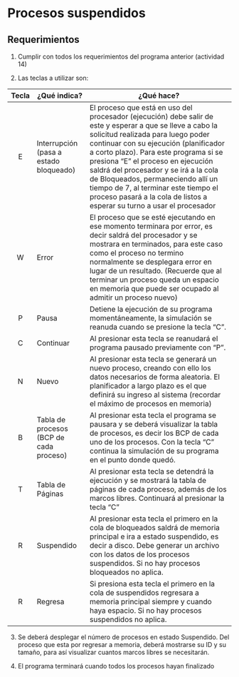 # Procesos suspendidos

## Requerimientos

1. Cumplir con todos los requerimientos del programa anterior (actividad 14)

1. Las teclas a utilizar son:

| **Tecla** | **¿Qué indica?**                        | **¿Qué hace?**                                                                                                                                                                                                                                                                                                                                                                                                                                                           |
| :-------: | --------------------------------------- | ------------------------------------------------------------------------------------------------------------------------------------------------------------------------------------------------------------------------------------------------------------------------------------------------------------------------------------------------------------------------------------------------------------------------------------------------------------------------ |
|     E     | Interrupción (pasa a estado bloqueado)  | El proceso que está en uso del procesador (ejecución) debe salir de este y esperar a que se lleve a cabo la solicitud realizada para luego poder continuar con su ejecución (planificador a corto plazo). Para este programa si se presiona “E” el proceso en ejecución saldrá del procesador y se irá a la cola de Bloqueados, permaneciendo allí un tiempo de 7, al terminar este tiempo el proceso pasará a la cola de listos a esperar su turno a usar el procesador |
|     W     | Error                                   | El proceso que se esté ejecutando en ese momento terminara por error, es decir saldrá del procesador y se mostrara en terminados, para este caso como el proceso no termino normalmente se desplegara error en lugar de un resultado. (Recuerde que al terminar un proceso queda un espacio en memoria que puede ser ocupado al admitir un proceso nuevo)                                                                                                                |
|     P     | Pausa                                   | Detiene la ejecución de su programa momentáneamente, la simulación se reanuda cuando se presione la tecla “C”.                                                                                                                                                                                                                                                                                                                                                           |
|     C     | Continuar                               | Al presionar esta tecla se reanudará el programa pausado previamente con “P”.                                                                                                                                                                                                                                                                                                                                                                                            |
|     N     | Nuevo                                   | Al presionar esta tecla se generará un nuevo proceso, creando con ello los datos necesarios de forma aleatoria. El planificador a largo plazo es el que definirá su ingreso al sistema (recordar el máximo de procesos en memoria)                                                                                                                                                                                                                                       |
|     B     | Tabla de procesos (BCP de cada proceso) | Al presionar esta tecla el programa se pausara y se deberá visualizar la tabla de procesos, es decir los BCP de cada uno de los procesos. Con la tecla “C” continua la simulación de su programa en el punto donde quedó.                                                                                                                                                                                                                                                |
|     T     | Tabla de Páginas                        | Al presionar esta tecla se detendrá la ejecución y se mostrará la tabla de páginas de cada proceso, además de los marcos libres. Continuará al presionar la tecla “C”                                                                                                                                                                                                                                                                                                    |
|     R     | Suspendido                              | Al presionar esta tecla el primero en la cola de bloqueados saldrá de memoria principal e ira a estado suspendido, es decir a disco. Debe generar un archivo con los datos de los procesos suspendidos. Si no hay procesos bloqueados no aplica.                                                                                                                                                                                                                         |
|     R     | Regresa                                 | Si presiona esta tecla el primero en la cola de suspendidos regresara a memoria principal siempre y cuando haya espacio. Si no hay procesos suspendidos no aplica.                                                                                                                                                                                                                                                                                                       |

3. Se deberá desplegar el número de procesos en estado Suspendido. Del proceso que esta por regresar a memoria, deberá mostrarse su ID y su tamaño, para así visualizar cuantos marcos libres se necesitarán.

4. El programa terminará cuando todos los procesos hayan finalizado
